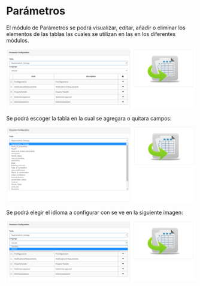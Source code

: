 # Parámetros

El módulo de Parámetros se podrá visualizar, editar, añadir o eliminar  los elementos de las tablas las cuales se utilizan en las en los diferentes módulos.

![](../.gitbook/assets/image%20%2821%29.png)

Se podrá escoger la tabla en la cual se agregara o quitara campos:

![](../.gitbook/assets/image%20%2841%29.png)

Se podrá elegir el idioma a configurar con se ve en la siguiente imagen:

![](../.gitbook/assets/image%20%2849%29.png)

